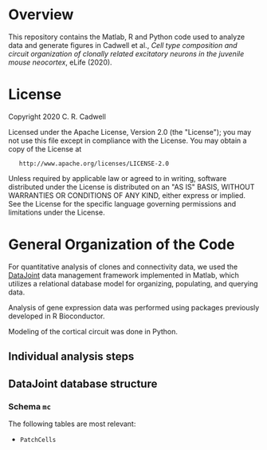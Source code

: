 Overview
========

This repository contains the Matlab, R and Python code used to analyze data and generate figures in Cadwell et al., _Cell type composition and circuit organization of clonally related excitatory neurons in the juvenile mouse neocortex_, eLife (2020). 

License
=======

Copyright 2020 C. R. Cadwell

   Licensed under the Apache License, Version 2.0 (the "License");
   you may not use this file except in compliance with the License.
   You may obtain a copy of the License at

       http://www.apache.org/licenses/LICENSE-2.0

   Unless required by applicable law or agreed to in writing, software
   distributed under the License is distributed on an "AS IS" BASIS,
   WITHOUT WARRANTIES OR CONDITIONS OF ANY KIND, either express or implied.
   See the License for the specific language governing permissions and
   limitations under the License.
   
General Organization of the Code
================================
For quantitative analysis of clones and connectivity data, we used the [DataJoint](https://github.com/datajoint) data management framework implemented in Matlab, which utilizes a relational database model for organizing, populating, and querying data. 

Analysis of gene expression data was performed using packages previously developed in R Bioconductor.

Modeling of the cortical circuit was done in Python.

Individual analysis steps
-------------------------
###

###

DataJoint database structure
--------------------------------

### Schema `mc`
The following tables are most relevant:

* `PatchCells`

